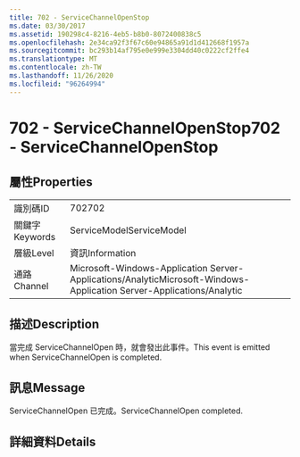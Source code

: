 ```yaml
---
title: 702 - ServiceChannelOpenStop
ms.date: 03/30/2017
ms.assetid: 190298c4-8216-4eb5-b8b0-8072400838c5
ms.openlocfilehash: 2e34ca92f3f67c60e94865a91d1d412668f1957a
ms.sourcegitcommit: bc293b14af795e0e999e3304dd40c0222cf2ffe4
ms.translationtype: MT
ms.contentlocale: zh-TW
ms.lasthandoff: 11/26/2020
ms.locfileid: "96264994"
---
```

# <a name="702---servicechannelopenstop"></a><span data-ttu-id="6e348-102">702 - ServiceChannelOpenStop</span><span class="sxs-lookup"><span data-stu-id="6e348-102">702 - ServiceChannelOpenStop</span></span>

## <a name="properties"></a><span data-ttu-id="6e348-103">屬性</span><span class="sxs-lookup"><span data-stu-id="6e348-103">Properties</span></span>  
  
|||  
|-|-|  
|<span data-ttu-id="6e348-104">識別碼</span><span class="sxs-lookup"><span data-stu-id="6e348-104">ID</span></span>|<span data-ttu-id="6e348-105">702</span><span class="sxs-lookup"><span data-stu-id="6e348-105">702</span></span>|  
|<span data-ttu-id="6e348-106">關鍵字</span><span class="sxs-lookup"><span data-stu-id="6e348-106">Keywords</span></span>|<span data-ttu-id="6e348-107">ServiceModel</span><span class="sxs-lookup"><span data-stu-id="6e348-107">ServiceModel</span></span>|  
|<span data-ttu-id="6e348-108">層級</span><span class="sxs-lookup"><span data-stu-id="6e348-108">Level</span></span>|<span data-ttu-id="6e348-109">資訊</span><span class="sxs-lookup"><span data-stu-id="6e348-109">Information</span></span>|  
|<span data-ttu-id="6e348-110">通路</span><span class="sxs-lookup"><span data-stu-id="6e348-110">Channel</span></span>|<span data-ttu-id="6e348-111">Microsoft-Windows-Application Server-Applications/Analytic</span><span class="sxs-lookup"><span data-stu-id="6e348-111">Microsoft-Windows-Application Server-Applications/Analytic</span></span>|  
  
## <a name="description"></a><span data-ttu-id="6e348-112">描述</span><span class="sxs-lookup"><span data-stu-id="6e348-112">Description</span></span>  

 <span data-ttu-id="6e348-113">當完成 ServiceChannelOpen 時，就會發出此事件。</span><span class="sxs-lookup"><span data-stu-id="6e348-113">This event is emitted when ServiceChannelOpen is completed.</span></span>  
  
## <a name="message"></a><span data-ttu-id="6e348-114">訊息</span><span class="sxs-lookup"><span data-stu-id="6e348-114">Message</span></span>  

 <span data-ttu-id="6e348-115">ServiceChannelOpen 已完成。</span><span class="sxs-lookup"><span data-stu-id="6e348-115">ServiceChannelOpen completed.</span></span>  
  
## <a name="details"></a><span data-ttu-id="6e348-116">詳細資料</span><span class="sxs-lookup"><span data-stu-id="6e348-116">Details</span></span>
